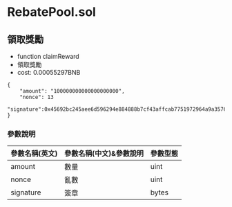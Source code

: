 # RebatePool.sol
## 領取獎勵
- function claimReward
- 領取獎勵
- cost: 0.00055297BNB
```
{
    "amount": "100000000000000000000",
    "nonce": 13
    "signature":0x45692bc245aee6d596294e884888b7cf43affcab7751972964a9a35768868e9640bc6f8c198ea3d7633c6445e0e2f76ad728ae629451672294908a6915faf5fa1c
}
```
### 參數說明
|參數名稱(英文)|參數名稱(中文)&參數說明|參數型態|
|:--|:--|:--|
|amount|數量|uint|
|nonce|亂數|uint|
|signature|簽章|bytes|
